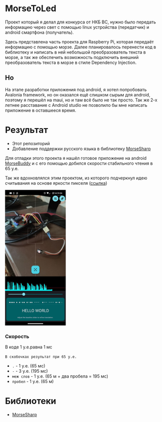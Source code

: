 # MorseToLed

Проект который я делал для конкурса от НКБ ВС, нужно было передать информацию через свет с помощью linux устройства (передатчик) и android смартфона (получатель).

Здесь представлена часть проекта для Raspberry Pi, которая передаёт информацию с помощью морзе. Далее планировалось перенести код в библиотеку и написать в ней небольшой преобразователь текста в морзе, а так же обеспечить возможность подключить внешний преобразователь текста в морзе в стиле Dependency Injection.

## Но

На этапе разработки приложения под android, я хотел попробовать Avalonia framework, но он оказался ещё слишком сырым для android, поэтому я перешёл на maui, но и там всё было не так просто. Так же 2-х летнее расставание с Android studio не позволило бы мне написать приложение в оставшееся время.

# Результат

* Этот репозиторий
* Добавление поддержки русского языка в библиотеку [MorseSharp](https://github.com/p6laris/MorseSharp)

Для отладки этого проекта я нашёл готовое приложение на android [MorseBuddy](https://github.com/anantaraha/morsebuddy) и с его помощью добился скорости стабильного чтения в 65 у.е.

Так же вдохновлялся этим проектом, из которого подчеркнул идею считывания на основе яркости пикселя ([ссылка](https://www.codeproject.com/Articles/46174/Computer-Vision-Decoding-a-Morse-Code-Flashing-LED))

<img src="img/demo.jpg" alt="Результат" style="width:200px;"/>

### Скорость

В коде 1 у.е.равна 1 мс

`В скобочках результат при 65 у.е.`
* `.` - 1 у.е. (65 мс)
* `-` - 3 у.е. (195 мс)
* `меж слов` - 1 у.е. (65 м + два пробела = 195 мс) 
* `пробел` - 1 у.е. (65 м)

# Библиотеки

* [MorseSharp](https://github.com/p6laris/MorseSharp)
